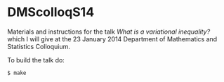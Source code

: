 DMScolloqS14
============

Materials and instructions for the talk *What is a variational inequality?* which I will give at the 23 January 2014 Department of Mathematics and Statistics Colloquium.

To build the talk do:

    $ make

